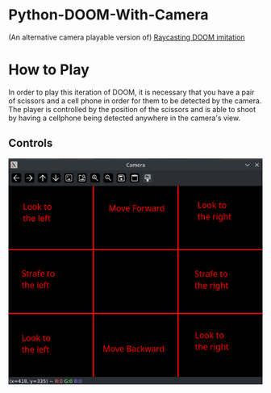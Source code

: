# Python-DOOM-With-Camera
(An alternative camera playable version of) [Raycasting DOOM imitation](https://github.com/StanislavPetrovV/Python-DOOM)

# How to Play

In order to play this iteration of DOOM, it is necessary that you have a pair of scissors and a cell phone in order for them to be detected by the camera.
The player is controlled by the position of the scissors and is able to shoot by having a cellphone being detected anywhere in the camera's view.

## Controls
![How the screen is distributed](img/DoomCam_Demo.png)
